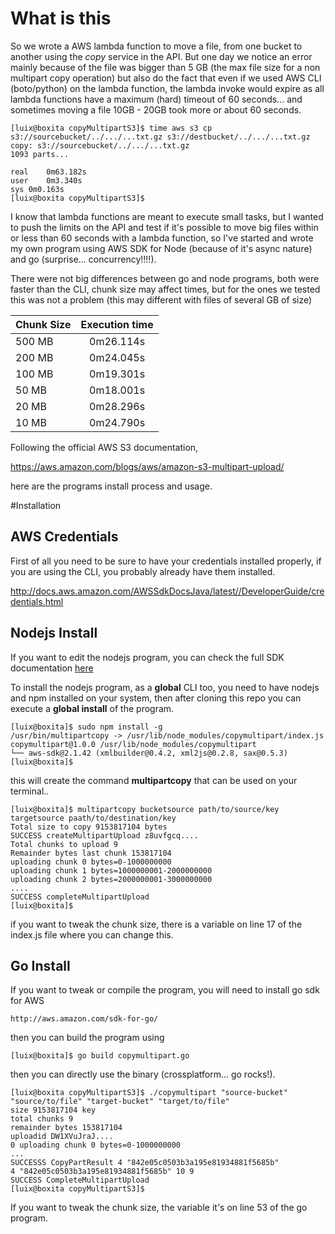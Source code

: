 # What is this

So we wrote a AWS lambda function to move a file, from one bucket to another using the *copy* service in the API. But one day we notice an error mainly because of the file was bigger than 5 GB (the max file size for a non multipart copy operation) but also do the fact that even if we used AWS CLI (boto/python) on the lambda function, the lambda invoke would expire as all lambda functions have a maximum (hard) timeout of 60 seconds... and sometimes moving a file 10GB - 20GB took more or about 60 seconds. 

```
[luix@boxita copyMultipartS3]$ time aws s3 cp s3://sourcebucket/../.../...txt.gz s3://destbucket/../.../...txt.gz
copy: s3://sourcebucket/../.../...txt.gz
1093 parts...

real	0m63.182s
user	0m3.340s
sys	0m0.163s
[luix@boxita copyMultipartS3]$
```

I know that lambda functions are meant to execute small tasks, but I wanted to push the limits on the API and test if it's possible to move big files within or less than 60 seconds with a lambda function, so I've started and wrote my own program using AWS SDK for Node (because of it's async nature) and go (surprise... concurrency!!!!). 

There were not big differences between go and node programs, both were faster than the CLI, chunk size may affect times, but for the ones we tested this was not a problem (this may  different with files of  several GB of size)

| Chunk Size    | Execution time  |
| ------------- |:---------------:|
| 500 MB        | 0m26.114s       |
| 200 MB        | 0m24.045s       |
| 100 MB        | 0m19.301s       |
| 50 MB         | 0m18.001s       |
| 20 MB         | 0m28.296s       |
| 10 MB         | 0m24.790s       |

Following the official AWS S3 documentation, 

https://aws.amazon.com/blogs/aws/amazon-s3-multipart-upload/

here are the programs install process and usage.

#Installation

## AWS Credentials

First of all you need to be sure to have your credentials installed properly, if you are using the CLI, you probably already have them installed. 

http://docs.aws.amazon.com/AWSSdkDocsJava/latest//DeveloperGuide/credentials.html

## Nodejs Install

If you want to edit the nodejs program, you can check the full SDK documentation [here](http://aws.amazon.com/sdk-for-node-js/)

To install the nodejs program, as a **global** CLI too, you need to have nodejs and npm installed on your system, then after cloning this repo you can execute a **global install** of the program.

```
[luix@boxita]$ sudo npm install -g
/usr/bin/multipartcopy -> /usr/lib/node_modules/copymultipart/index.js
copymultipart@1.0.0 /usr/lib/node_modules/copymultipart
└── aws-sdk@2.1.42 (xmlbuilder@0.4.2, xml2js@0.2.8, sax@0.5.3)
[luix@boxita]$
```

this will create the command **multipartcopy** that can be used on your terminal..

```
[luix@boxita]$ multipartcopy bucketsource path/to/source/key targetsource paath/to/destination/key
Total size to copy 9153817104 bytes
SUCCESS createMultipartUpload z8uvfgcq....
Total chunks to upload 9
Remainder bytes last chunk 153817104
uploading chunk 0 bytes=0-1000000000
uploading chunk 1 bytes=1000000001-2000000000
uploading chunk 2 bytes=2000000001-3000000000
....
SUCCESS completeMultipartUpload
[luix@boxita]$
```

if you want to tweak the chunk size, there is a variable on line 17 of the index.js file where you can change this.

## Go Install

If you want to tweak or compile the program, you will need to install go sdk for AWS

```
http://aws.amazon.com/sdk-for-go/
```

then you can build the program using

```
[luix@boxita]$ go build copymultipart.go
```

then you can directly use the binary (crossplatform... go rocks!).

```
[luix@boxita copyMultipartS3]$ ./copymultipart "source-bucket" "source/to/file" "target-bucket" "target/to/file"
size 9153817104 key
total chunks 9
remainder bytes 153817104
uploadid DW1XVuJraJ....
0 uploading chunk 0 bytes=0-1000000000
...
SUCCESSS CopyPartResult 4 "842e05c0503b3a195e81934881f5685b"
4 "842e05c0503b3a195e81934881f5685b" 10 9
SUCCESS CompleteMultipartUpload
[luix@boxita copyMultipartS3]$ 
```

If you want to tweak the chunk size, the variable it's on line 53 of the go program.